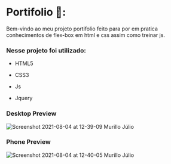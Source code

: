 # Portifolio 🥇:


Bem-vindo ao meu projeto portifolio feito para por em pratica conhecimentos de flex-box em html e css assim como treinar js.



### Nesse projeto foi utilizado: 

- HTML5

- CSS3

- Js

- Jquery


### Desktop Preview

![Screenshot 2021-08-04 at 12-39-09 Murillo Júlio](https://user-images.githubusercontent.com/55301440/128211063-c8882cdf-b7d8-4614-b503-b8d6f12cb528.png)



### Phone Preview

![Screenshot 2021-08-04 at 12-40-05 Murillo Júlio](https://user-images.githubusercontent.com/55301440/128211123-c33da502-9204-4b22-909d-516a299e285f.png)
